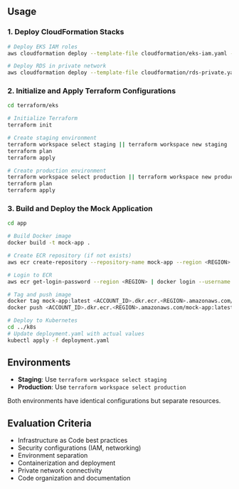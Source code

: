 
## Usage

### 1. Deploy CloudFormation Stacks

```bash
# Deploy EKS IAM roles
aws cloudformation deploy --template-file cloudformation/eks-iam.yaml --stack-name eks-iam-stack --capabilities CAPABILITY_NAMED_IAM

# Deploy RDS in private network
aws cloudformation deploy --template-file cloudformation/rds-private.yaml --stack-name rds-private-stack --parameter-overrides DBPassword=<YOUR_DB_PASSWORD>
```

### 2. Initialize and Apply Terraform Configurations

```bash
cd terraform/eks

# Initialize Terraform
terraform init

# Create staging environment
terraform workspace select staging || terraform workspace new staging
terraform plan
terraform apply

# Create production environment
terraform workspace select production || terraform workspace new production
terraform plan
terraform apply
```

### 3. Build and Deploy the Mock Application

```bash
cd app

# Build Docker image
docker build -t mock-app .

# Create ECR repository (if not exists)
aws ecr create-repository --repository-name mock-app --region <REGION>

# Login to ECR
aws ecr get-login-password --region <REGION> | docker login --username AWS --password-stdin <ACCOUNT_ID>.dkr.ecr.<REGION>.amazonaws.com

# Tag and push image
docker tag mock-app:latest <ACCOUNT_ID>.dkr.ecr.<REGION>.amazonaws.com/mock-app:latest
docker push <ACCOUNT_ID>.dkr.ecr.<REGION>.amazonaws.com/mock-app:latest

# Deploy to Kubernetes
cd ../k8s
# Update deployment.yaml with actual values
kubectl apply -f deployment.yaml
```

## Environments

- **Staging**: Use `terraform workspace select staging`
- **Production**: Use `terraform workspace select production`

Both environments have identical configurations but separate resources.

## Evaluation Criteria

- Infrastructure as Code best practices
- Security configurations (IAM, networking)
- Environment separation
- Containerization and deployment
- Private network connectivity
- Code organization and documentation
